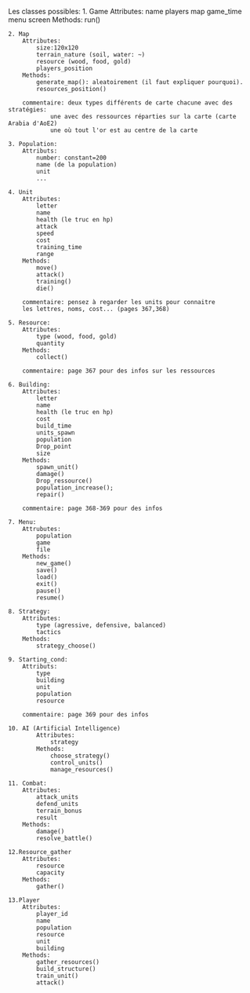 Les classes possibles:
    1. Game
        Attributes:
            name
            players
            map
            game_time
            menu
            screen
        Methods:
            run()
    
    2. Map
        Attributes:
            size:120x120
            terrain_nature (soil, water: ~)
            resource (wood, food, gold)
            players_position
        Methods:
            generate_map(): aleatoirement (il faut expliquer pourquoi).
            resources_position()
            
        commentaire: deux types différents de carte chacune avec des stratégies:
                une avec des ressources réparties sur la carte (carte Arabia d'AoE2)
                une où tout l'or est au centre de la carte
    
    3. Population:
        Attributs:
            number: constant=200
            name (de la population)
            unit
            ...
    
    4. Unit
        Attributes:
            letter
            name
            health (le truc en hp)
            attack
            speed
            cost
            training_time
            range
        Methods:
            move()
            attack()
            training()
            die()

        commentaire: pensez à regarder les units pour connaitre 
        les lettres, noms, cost... (pages 367,368)
    
    5. Resource:
        Attributes:
            type (wood, food, gold)
            quantity
        Methods:
            collect()
        
        commentaire: page 367 pour des infos sur les ressources
    
    6. Building:
        Attributes:
            letter
            name
            health (le truc en hp)
            cost
            build_time
            units_spawn
            population
            Drop_point
            size
        Methods:
            spawn_unit()
            damage()
            Drop_ressource()
            population_increase();
            repair()

        commentaire: page 368-369 pour des infos
    
    7. Menu:
        Attrubutes:
            population
            game
            file
        Methods:
            new_game()
            save()
            load()
            exit()
            pause()
            resume()

    8. Strategy:
        Attributes:
            type (agressive, defensive, balanced)
            tactics
        Methods:
            strategy_choose()
        
    9. Starting_cond:
        Attributs:
            type
            building
            unit
            population
            resource
        
        commentaire: page 369 pour des infos
    
    10. AI (Artificial Intelligence)
            Attributes:
                strategy
            Methods:
                choose_strategy()
                control_units()
                manage_resources()

    11. Combat:
        Attributes:
            attack_units
            defend_units
            terrain_bonus
            result
        Methods:
            damage()
            resolve_battle()
    
    12.Resource_gather
        Attributes:
            resource
            capacity
        Methods:
            gather()
        
    13.Player
        Attributes:
            player_id
            name
            population
            resource
            unit
            building
        Methods:
            gather_resources()
            build_structure()
            train_unit()
            attack()